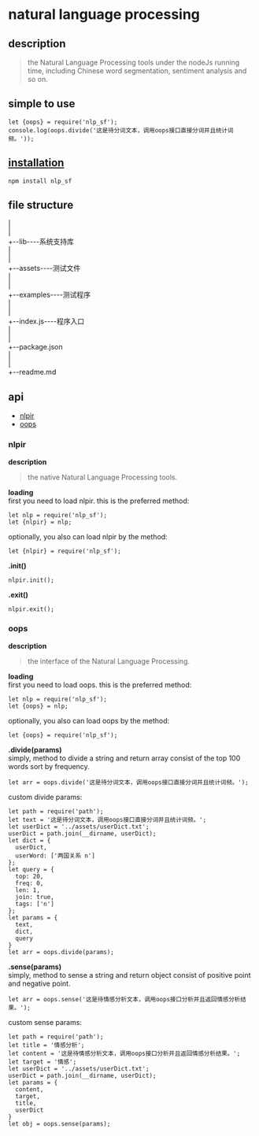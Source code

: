 # natural language processing  

## description  
  > the Natural Language Processing tools under the nodeJs running time, including Chinese word segmentation, sentiment analysis and so on.  

## simple to use  
  ```
  let {oops} = require('nlp_sf');
  console.log(oops.divide('这是待分词文本，调用oops接口直接分词并且统计词频。'));
  ```

## [installation](https://www.npmjs.com/package/nlp_sf)  
  ```
  npm install nlp_sf
  ```

## file structure  
  |  
  |  
  +--lib----系统支持库  
  |  
  |  
  +--assets----测试文件  
  |  
  |  
  +--examples----测试程序  
  |  
  |  
  +--index.js----程序入口  
  |  
  |  
  +--package.json  
  |  
  |  
  +--readme.md  
  
## api  

  - [nlpir](#nlpir)  
  - [oops](#oops)  

### nlpir  
  **description**  
  > the native Natural Language Processing tools.  

  **loading**  
  first you need to load nlpir. this is the preferred method:  
  ```
  let nlp = require('nlp_sf');
  let {nlpir} = nlp;
  ```

  optionally, you also can load nlpir by the method:  
  ```
  let {nlpir} = require('nlp_sf');
  ```

  **.init()**  
  ```
  nlpir.init();
  ```

  **.exit()**  
  ```
  nlpir.exit();
  ```

### oops  
  **description**  
  > the interface of the Natural Language Processing.  

  **loading**  
  first you need to load oops. this is the preferred method:  
  ```
  let nlp = require('nlp_sf');
  let {oops} = nlp;
  ```

  optionally, you also can load oops by the method:  
  ```
  let {oops} = require('nlp_sf');
  ```

  **.divide(params)**  
  simply, method to divide a string and return array consist of the top 100 words sort by frequency.  
  ```
  let arr = oops.divide('这是待分词文本，调用oops接口直接分词并且统计词频。');
  ```

  custom divide params:  
  ```
  let path = require('path');
  let text = '这是待分词文本，调用oops接口直接分词并且统计词频。';
  let userDict = '../assets/userDict.txt';
  userDict = path.join(__dirname, userDict);
  let dict = {
    userDict,
    userWord: ['两国关系 n']
  };
  let query = {
    top: 20,
    freq: 0,
    len: 1,
    join: true,
    tags: ['n']
  };
  let params = {
    text,
    dict,
    query
  }
  let arr = oops.divide(params);
  ```

  **.sense(params)**  
  simply, method to sense a string and return object consist of positive point and negative point.  
  ```
  let arr = oops.sense('这是待情感分析文本，调用oops接口分析并且返回情感分析结果。');
  ```

  custom sense params:  
  ```
  let path = require('path');
  let title = '情感分析';
  let content = '这是待情感分析文本，调用oops接口分析并且返回情感分析结果。';
  let target = '情感';
  let userDict = '../assets/userDict.txt';
  userDict = path.join(__dirname, userDict);
  let params = {
    content,
    target,
    title,
    userDict
  }
  let obj = oops.sense(params);
  ```
